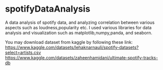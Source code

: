 # spotifyDataAnalysis
A data analysis of spotify data, and analyzing correlation between various aspects such as loudness,popularity etc. I used various libraries for data analysis and visualization such as matplotlib,numpy,panda, and seaborn.

You may download dataset from kaggle by following these link:
https://www.kaggle.com/datasets/lehaknarnauli/spotify-datasets?select=artists.csv
https://www.kaggle.com/datasets/zaheenhamidani/ultimate-spotify-tracks-db
